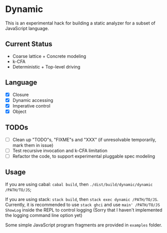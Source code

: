 # Dynamic

This is an experimental hack for building a static analyzer for a
subset of JavaScript language.

## Current Status

+ Coarse lattice + Concrete modeling
+ k-CFA
+ Deterministic + Top-level driving

## Language
+ [x] Closure
+ [x] Dynamic accessing
+ [x] Imperative control
+ [x] Object

## TODOs
- [ ] Clean up "TODO"s, "FIXME"s and "XXX" (if unresolvable temporarily, mark them in issue)
- [ ] Test recursive invocation and k-CFA limitation
- [ ] Refactor the code, to support experimental pluggable spec modeling

## Usage
If you are using cabal: `cabal build`, then `./dist/build/dynamic/dynamic /PATH/TO/JS`;

If you are using stack: `stack build`, then `stack exec dynamic /PATH/TO/JS`. Currently, it
is recommended to use `stack ghci` and use `main' /PATH/TO/JS ShowLog` inside the REPL to
control logging (Sorry that I haven't implemented the logging command line option yet)

Some simple JavaScript program fragments are provided in `examples` folder.
